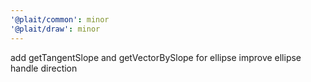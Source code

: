 ```yaml
---
'@plait/common': minor
'@plait/draw': minor
---
```


add getTangentSlope and getVectorBySlope for ellipse
improve ellipse handle direction
